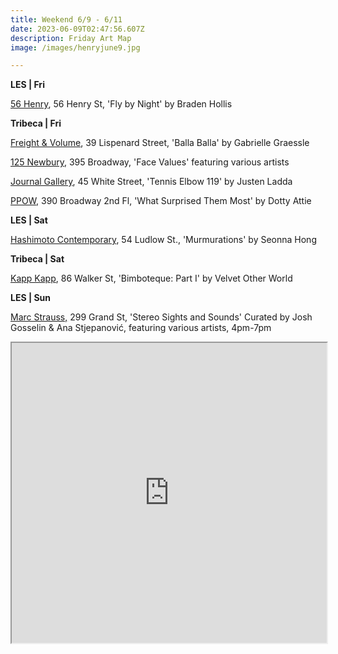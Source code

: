```yaml
---
title: Weekend 6/9 - 6/11
date: 2023-06-09T02:47:56.607Z
description: Friday Art Map
image: /images/henryjune9.jpg

---
```

**L﻿ES | Fri**

[56 Henry](https://56henry.nyc/exhibitions/fly-by-night/), 56 Henry St, 'Fly by Night' by Braden Hollis

**T﻿ribeca | Fri**

[Freight & Volume](http://www.freightandvolume.com/exhibitions/gabrielle-graessle), 39 Lispenard Street, 'Balla Balla' by Gabrielle Graessle

[125 Newbury](https://www.125newbury.com/exhibitions/face-values), 395 Broadway, 'Face Values' featuring various artists

[Journal Gallery](https://www.thejournalinc.com/gallery/events/tennis-elbow-119-justen-ladda), 45 White Street, 'Tennis Elbow 119' by Justen Ladda

[PPOW](https://www.ppowgallery.com/exhibitions/dotty-attie7#tab:thumbnails), 390 Broadway 2nd Fl, 'What Surprised Them Most' by Dotty Attie

**L﻿ES | Sat**

[Hashimoto Contemporary](https://www.hashimotocontemporary.com/exhibitions/236-seonna-hong-murmurations/), 54 Ludlow St., 'Murmurations' by Seonna Hong

**T﻿ribeca | Sat**

[Kapp Kapp](https://www.kappkapp.com/), 86 Walker St, 'Bimboteque: Part I' by Velvet Other World

**L﻿ES | Sun**

[Marc Strauss,](https://www.marcstraus.com/exhibitions/stereo-sights-and-sounds/) 299 Grand St, 'Stereo Sights and Sounds' Curated by Josh Gosselin & Ana Stjepanović, featuring various artists, 4pm-7pm

<iframe src="https://www.google.com/maps/d/u/3/embed?mid=11uWUNKpQ_zE4NNlJgqekHbF1QKP0GBc&ehbc=2E312F" width="100%" height="480"></iframe>